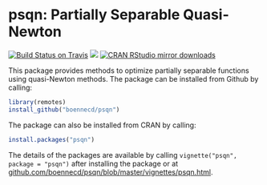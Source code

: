 psqn: Partially Separable Quasi-Newton
======================================

[![Build Status on
Travis](https://travis-ci.org/boennecd/psqn.svg?branch=master,osx)](https://travis-ci.org/boennecd/psqn)
[![](https://www.r-pkg.org/badges/version/psqn)](https://CRAN.R-project.org/package=psqn)
[![CRAN RStudio mirror
downloads](http://cranlogs.r-pkg.org/badges/psqn)](https://CRAN.R-project.org/package=psqn)

This package provides methods to optimize partially separable functions using 
quasi-Newton methods. The package can be installed from Github by calling:

```r
library(remotes)
install_github("boennecd/psqn")
```

The package can also be installed from CRAN by calling:

```r
install.packages("psqn")
```

The details of the packages are available by calling 
`vignette("psqn", package = "psqn")` after installing the package or at 
[github.com/boennecd/psqn/blob/master/vignettes/psqn.html](https://htmlpreview.github.io/?https://github.com/boennecd/psqn/blob/master/vignettes/psqn.html).

